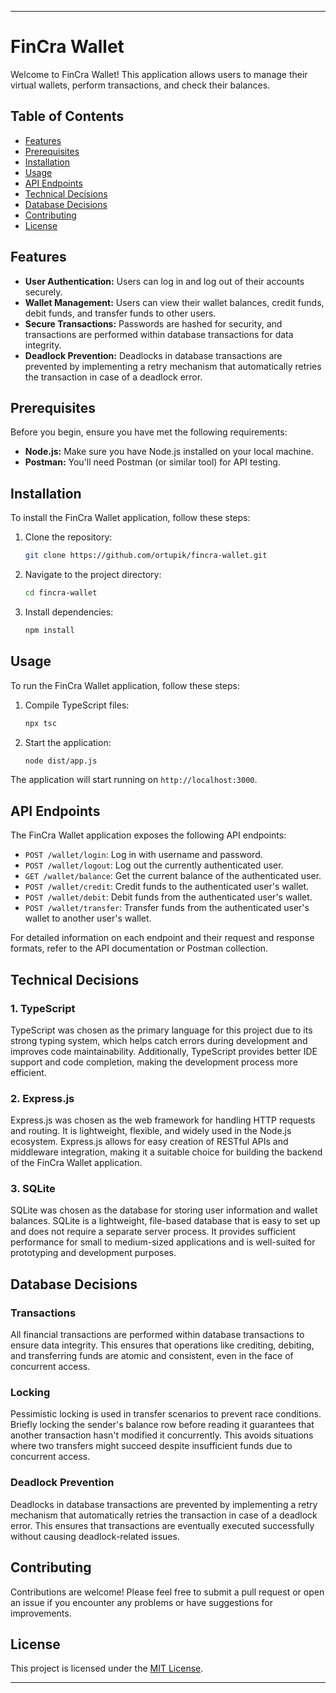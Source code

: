 
---

# FinCra Wallet

Welcome to FinCra Wallet! This application allows users to manage their virtual wallets, perform transactions, and check their balances.

## Table of Contents

- [Features](#features)
- [Prerequisites](#prerequisites)
- [Installation](#installation)
- [Usage](#usage)
- [API Endpoints](#api-endpoints)
- [Technical Decisions](#technical-decisions)
- [Database Decisions](#database-decisions)
- [Contributing](#contributing)
- [License](#license)

## Features

- **User Authentication:** Users can log in and log out of their accounts securely.
- **Wallet Management:** Users can view their wallet balances, credit funds, debit funds, and transfer funds to other users.
- **Secure Transactions:** Passwords are hashed for security, and transactions are performed within database transactions for data integrity.
- **Deadlock Prevention:** Deadlocks in database transactions are prevented by implementing a retry mechanism that automatically retries the transaction in case of a deadlock error.

## Prerequisites

Before you begin, ensure you have met the following requirements:

- **Node.js:** Make sure you have Node.js installed on your local machine.
- **Postman:** You'll need Postman (or similar tool) for API testing.

## Installation

To install the FinCra Wallet application, follow these steps:

1. Clone the repository:

   ```bash
   git clone https://github.com/ortupik/fincra-wallet.git
   ```

2. Navigate to the project directory:

   ```bash
   cd fincra-wallet
   ```

3. Install dependencies:

   ```bash
   npm install
   ```

## Usage

To run the FinCra Wallet application, follow these steps:

1. Compile TypeScript files:

   ```bash
   npx tsc
   ```

2. Start the application:

   ```bash
   node dist/app.js
   ```

The application will start running on `http://localhost:3000`.

## API Endpoints

The FinCra Wallet application exposes the following API endpoints:

- `POST /wallet/login`: Log in with username and password.
- `POST /wallet/logout`: Log out the currently authenticated user.
- `GET /wallet/balance`: Get the current balance of the authenticated user.
- `POST /wallet/credit`: Credit funds to the authenticated user's wallet.
- `POST /wallet/debit`: Debit funds from the authenticated user's wallet.
- `POST /wallet/transfer`: Transfer funds from the authenticated user's wallet to another user's wallet.

For detailed information on each endpoint and their request and response formats, refer to the API documentation or Postman collection.

## Technical Decisions

### 1. TypeScript

TypeScript was chosen as the primary language for this project due to its strong typing system, which helps catch errors during development and improves code maintainability. Additionally, TypeScript provides better IDE support and code completion, making the development process more efficient.

### 2. Express.js

Express.js was chosen as the web framework for handling HTTP requests and routing. It is lightweight, flexible, and widely used in the Node.js ecosystem. Express.js allows for easy creation of RESTful APIs and middleware integration, making it a suitable choice for building the backend of the FinCra Wallet application.

### 3. SQLite

SQLite was chosen as the database for storing user information and wallet balances. SQLite is a lightweight, file-based database that is easy to set up and does not require a separate server process. It provides sufficient performance for small to medium-sized applications and is well-suited for prototyping and development purposes.

## Database Decisions

### Transactions

All financial transactions are performed within database transactions to ensure data integrity. This ensures that operations like crediting, debiting, and transferring funds are atomic and consistent, even in the face of concurrent access.

### Locking

Pessimistic locking is used in transfer scenarios to prevent race conditions. Briefly locking the sender's balance row before reading it guarantees that another transaction hasn't modified it concurrently. This avoids situations where two transfers might succeed despite insufficient funds due to concurrent access.

### Deadlock Prevention

Deadlocks in database transactions are prevented by implementing a retry mechanism that automatically retries the transaction in case of a deadlock error. This ensures that transactions are eventually executed successfully without causing deadlock-related issues.

## Contributing

Contributions are welcome! Please feel free to submit a pull request or open an issue if you encounter any problems or have suggestions for improvements.

## License

This project is licensed under the [MIT License](LICENSE).

--- 
